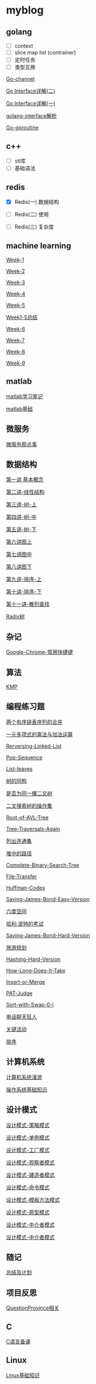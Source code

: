 # myblog



## golang

- [ ] context
- [ ] slice map list (contrainer)
- [ ] 定时任务
- [ ] 类型互换

[Go-channel](./Go-channel.md)

[Go Interface详解(二)](./Go-Interface详解-二.md)

[Go Interface详解(一)](./Go-Interface详解-一.md)

[golang-interface解析](./golang-interface解析.md)

[Go-goroutine](./Go-goroutine.md)

## c++

- [ ] stl库
- [ ] 基础语法

## redis

- [x] Redis(一) 数据结构
- [ ] Redis(二) 使用
- [ ] Redis(三) 复杂度



## machine learning

[Week-1](./Week_1.pdf)

[Week-2](./Week_2.pdf)

[Week-3](./Week_3.pdf)

[Week-4](./Week_4.pdf)

[Week-5](./Week_5.pdf)

[Week1-5总结](./Week1-Week5总结.md)

[Week-6](./Week_6.pdf)

[Week-7](./Week7.md)

[Week-8](./Week-8.md)

[Week-9](./Week-9.md)

## matlab

[matlab学习笔记](./matlab学习笔记.md)

[matlab基础](./matlab基础.md)

## 微服务

[微服务那点事](./微服务那点事.md)

## 数据结构

[第一讲 基本概念](./第一讲-基础概念.md)

[第二讲-线性结构](./第二讲-线性结构.md)

[第三讲-树-上](./第三讲-树-上.md)

[第四讲-树-中](./第四讲-树-中.md)

[第五讲-树-下](./第五讲-树-下.md)

[第六讲图上](./第六讲图上.md)

[第七讲图中](./第七讲图中.md)

[第八讲图下](./第八讲图下.md)

[第九讲-排序-上](./第九讲-排序-上.md)

[第十讲-排序-下](./第十讲-排序-下.md)

[第十一讲-散列查找](./第十一讲-散列查找.md)

[Radix树](./Radix树.md)

## 杂记

[Google-Chrome-常用快捷键](./Google-Chrome-常用快捷键.md)

## 算法

[KMP](./KMP.md)

## 编程练习题

[两个有序链表序列的合并](./两个有序链表序列的合并.md)

[一元多项式的乘法与加法运算](./一元多项式的乘法与加法运算.md)

[Rerversing-Linked-List](./Rerversing-Linked-List.md)

[Pop-Sequence](./Pop-Sequence.md)

[List-leaves](./List-leaves.md)

[树的同构](./树的同构.md)

[是否为同一棵二叉树](./是否为同一棵二叉树.md)

[二叉搜索树的操作集](./二叉搜索树的操作集.md)

[Root-of-AVL-Tree](./Root-of-AVL-Tree.md)

[Tree-Traversals-Again](./Tree-Traversals-Again.md)

[列出连通集](./列出连通集.md)

[堆中的路径](./堆中的路径.md)

[Complete-Binary-Search-Tree](./Complete-Binary-Search-Tree.md)

[File-Transfer](./File-Transfer.md)

[Huffman-Codes](./Huffman-Codes.md)

[Saving-James-Bond-Easy-Version](./Saving-James-Bond-Easy-Version.md)

[六度空间](./六度空间.md)

[哈利·波特的考试](./哈利·波特的考试.md)

[Saving-James-Bond-Hard-Version](./Saving-James-Bond-Hard-Version.md)

[旅游规划](./旅游规划.md)

[Hashing-Hard-Version](./Hashing-Hard-Version.md)

[How-Long-Does-It-Take](./How-Long-Does-It-Take.md)

[Insert-or-Merge](./Insert-or-Merge.md)

[PAT-Judge](./PAT-Judge.md)

[Sort-with-Swap-0-i](./Sort-with-Swap-0-i.md)

[电话聊天狂人](./电话聊天狂人.md)

[关键活动](./关键活动.md)

[排序](./排序.md)

## 计算机系统

[计算机系统漫游](./计算机系统漫游.md)

[操作系统基础知识](./操作系统基础知识.md)

## 设计模式

[设计模式-策略模式](./设计模式-策略模式.md)

[设计模式-单例模式](./设计模式-单例模式.md)

[设计模式-工厂模式](./设计模式-工厂模式.md)

[设计模式-观察者模式](./设计模式-观察者模式.md)

[设计模式-建造者模式](./设计模式-建造者模式.md)

[设计模式-命令模式](./设计模式-命令模式.md)

[设计模式-模板方法模式](./设计模式-模板方法模式.md)

[设计模式-原型模式](./设计模式-原型模式.md)

[设计模式-中介者模式](./设计模式-中介者模式.md)

[设计模式-中介者模式](./设计模式-中介者模式.md)

## 随记

[总结及计划](./总结及计划.md)

## 项目反思

[QuestionProvince相关](./QuestionProvince相关.md)

## C

[C语言备课](./C语言备课.md)

## Linux

[Linux基础知识](./Linux基础知识/)

